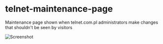 # telnet-maintenance-page
Maintenance page shown when telnet.com.pl administrators make changes that shouldn't be seen by visitors 

![Screenshot](https://user-images.githubusercontent.com/62724473/96751648-bde42100-13cd-11eb-9a61-2ea350034b10.png)

